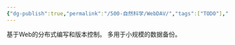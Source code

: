 ```yaml
---
{"dg-publish":true,"permalink":"/500-自然科学/WebDAV/","tags":["TODO"],"noteIcon":""}
---
```


基于Web的分布式编写和版本控制。
多用于小规模的数据备份。


